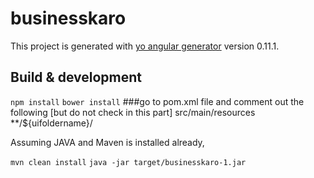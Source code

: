 # businesskaro

This project is generated with [yo angular generator](https://github.com/yeoman/generator-angular)
version 0.11.1.

## Build & development

`npm install`
`bower install`
###go to pom.xml file and comment out the following [but do not check in this part]
<resources>
 <resource>
   <directory>src/main/resources</directory>
    <excludes>
     <exclude>**/${uifoldername}/</exclude>
    </excludes>
  </resource>
</resources>

Assuming JAVA and Maven is installed already, 

`mvn clean install`
`java -jar target/businesskaro-1.jar`
